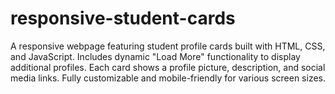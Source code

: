 # responsive-student-cards
A responsive webpage featuring student profile cards built with HTML, CSS, and JavaScript. Includes dynamic "Load More" functionality to display additional profiles. Each card shows a profile picture, description, and social media links. Fully customizable and mobile-friendly for various screen sizes.
